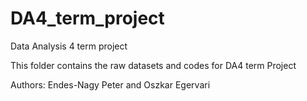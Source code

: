 # DA4_term_project
Data Analysis 4 term project

This folder contains the raw datasets and codes for DA4 term Project

Authors: Endes-Nagy Peter and Oszkar Egervari
